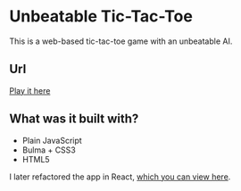 # Unbeatable Tic-Tac-Toe
This is a web-based tic-tac-toe game with an unbeatable AI.

## Url
[Play it here](https://scarey18.github.io/unbeatable-tic-tac-toe/)

## What was it built with?
- Plain JavaScript
- Bulma + CSS3
- HTML5

I later refactored the app in React, [which you can view here](https://github.com/scarey18/react-tictactoe).